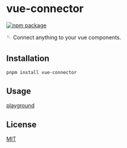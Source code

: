 # vue-connector

<a href="https://npmjs.com/package/vue-connector"><img src="https://badgen.net/npm/v/vue-connector?color=blue" alt="npm package"></a>

🪡 Connect anything to your vue components.

## Installation

```bash
pnpm install vue-connector
```

## Usage

[playground](./playground)

## License

[MIT](./LICENSE)

